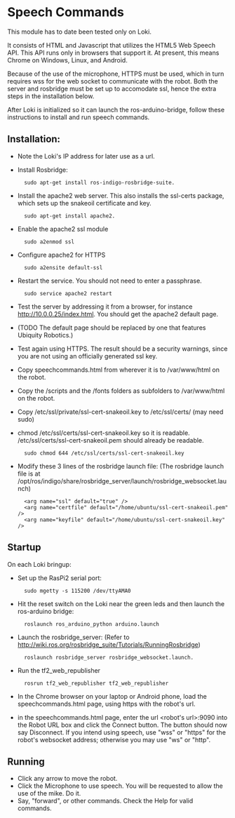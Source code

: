# Speech Commands

This module has to date been tested only on Loki.

It consists of HTML and Javascript that utilizes the HTML5 Web Speech API.  This API runs only in browsers that support it. At present, this means Chrome on Windows, Linux, and Android. 

Because of the use of the microphone, HTTPS must be used, which in turn requires wss for the web socket to communicate with the robot. Both the server and rosbridge must be set up to accomodate ssl, hence the extra steps in the installation below.

After Loki is initialized so it can launch the ros-arduino-bridge, follow these instructions to install and run speech commands.

## Installation:

* Note the Loki's IP address for later use as a url. 
* Install Rosbridge: 

        sudo apt-get install ros-indigo-rosbridge-suite.
* Install the apache2 web server. This also installs the ssl-certs package, which sets up the snakeoil certificate and key.

        sudo apt-get install apache2.  
* Enable the apache2 ssl module

        sudo a2enmod ssl
* Configure apache2 for HTTPS

        sudo a2ensite default-ssl
* Restart the service. You should not need to enter a passphrase.

        sudo service apache2 restart
* Test the server by addressing it from a browser, for instance http://10.0.0.25/index.html. You should get the apache2 default page.  
* (TODO The default page should be replaced by one that features Ubiquity Robotics.)
* Test again using HTTPS.  The result should be a security warnings, since you are not using an officially generated ssl key.
* Copy speechcommands.html from wherever it is to /var/www/html on the robot.
* Copy the /scripts and the /fonts folders as subfolders to /var/www/html on the robot.

* Copy /etc/ssl/private/ssl-cert-snakeoil.key to /etc/ssl/certs/  (may need sudo)
* chmod /etc/ssl/certs/ssl-cert-snakeoil.key so it is readable. /etc/ssl/certs/ssl-cert-snakeoil.pem should already be readable. 

        sudo chmod 644 /etc/ssl/certs/ssl-cert-snakeoil.key
* Modify these 3 lines of the rosbridge launch file:
	(The rosbridge launch file is at  /opt/ros/indigo/share/rosbridge_server/launch/rosbridge_websocket.launch)

        <arg name="ssl" default="true" />
        <arg name="certfile" default="/home/ubuntu/ssl-cert-snakeoil.pem" />
        <arg name="keyfile" default="/home/ubuntu/ssl-cert-snakeoil.key" />


## Startup

On each Loki bringup:
* Set up the RasPi2 serial port:

        sudo mgetty -s 115200 /dev/ttyAMA0
* Hit the reset switch on the Loki near the green leds and then launch the ros-arduino bridge: 

        roslaunch ros_arduino_python arduino.launch
* Launch the rosbridge_server: (Refer to  http://wiki.ros.org/rosbridge_suite/Tutorials/RunningRosbridge)

        roslaunch rosbridge_server rosbridge_websocket.launch.
* Run the tf2_web_republisher

        rosrun tf2_web_republisher tf2_web_republisher
* In the Chrome browser on your laptop or Android phone, load the speechcommands.html page, using https with the robot's url.
* in the speechcommands.html page, enter the url <robot's url>:9090 into the Robot URL box and click the Connect button.  The button should now say Disconnect. If you intend using speech, use "wss" or "https" for the robot's websocket address; otherwise you may use "ws" or "http".

## Running
* Click any arrow to move the robot.
* Click the Microphone to use speech. You will be requested to allow the use of the mike.  Do it.
* Say, "forward", or other commands.  Check the Help for valid commands.



